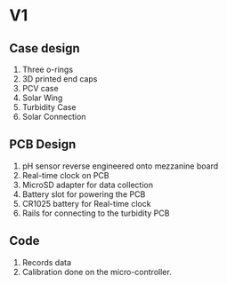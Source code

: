 # V1

## Case design
1. Three o-rings
1. 3D printed end caps
1. PCV case
1. Solar Wing
1. Turbidity Case
1. Solar Connection

## PCB Design
1. pH sensor reverse engineered onto mezzanine board
1. Real-time clock on PCB
1. MicroSD adapter for data collection
1. Battery slot for powering the PCB
1. CR1025 battery for Real-time clock
1. Rails for connecting to the turbidity PCB

## Code
1. Records data
1. Calibration done on the micro-controller. 


















